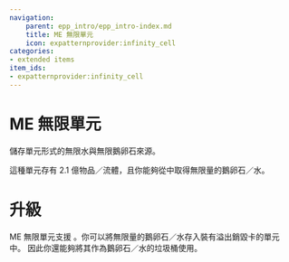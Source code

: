 ```yaml
---
navigation:
    parent: epp_intro/epp_intro-index.md
    title: ME 無限單元
    icon: expatternprovider:infinity_cell
categories:
- extended items
item_ids:
- expatternprovider:infinity_cell
---
```


# ME 無限單元

儲存單元形式的無限水與無限鵝卵石來源。

<Row>
<ItemImage id="expatternprovider:infinity_cell" scale="4"></ItemImage>
</Row>

這種單元存有 2.1 億物品／流體，且你能夠從中取得無限量的鵝卵石／水。

# 升級

ME 無限單元支援 <ItemLink id="ae2:void_card" />。你可以將無限量的鵝卵石／水存入裝有溢出銷毀卡的單元中。
因此你還能夠將其作為鵝卵石／水的垃圾桶使用。

